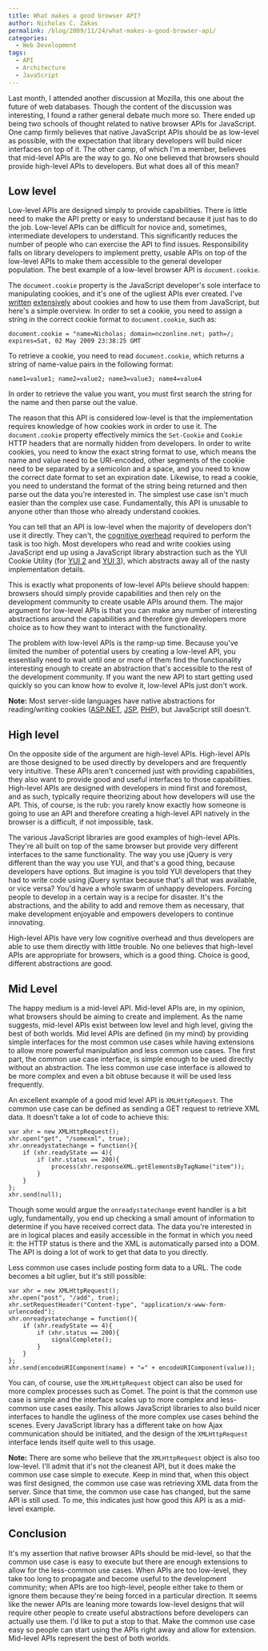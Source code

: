 ```yaml
---
title: What makes a good browser API?
author: Nicholas C. Zakas
permalink: /blog/2009/11/24/what-makes-a-good-browser-api/
categories:
  - Web Development
tags:
  - API
  - Architecture
  - JavaScript
---
```

Last month, I attended another discussion at Mozilla, this one about the future of web databases. Though the content of the discussion was interesting, I found a rather general debate much more so. There ended up being two schools of thought related to native browser APIs for JavaScript. One camp firmly believes that native JavaScript APIs should be as low-level as possible, with the expectation that library developers will build nicer interfaces on top of it. The other camp, of which I'm a member, believes that mid-level APIs are the way to go. No one believed that browsers should provide high-level APIs to developers. But what does all of this mean?

## Low level

Low-level APIs are designed simply to provide capabilities. There is little need to make the API pretty or easy to understand because it just has to do the job. Low-level APIs can be difficult for novice and, sometimes, intermediate developers to understand. This significantly reduces the number of people who can exercise the API to find issues. Responsibility falls on library developers to implement pretty, usable APIs on top of the low-level APIs to make them accessible to the general developer population. The best example of a low-level browser API is `document.cookie`.

The `document.cookie` property is the JavaScript developer's sole interface to manipulating cookies, and it's one of the ugliest APIs ever created. I've [written][1] [extensively][2] about cookies and how to use them from JavaScript, but here's a simple overview. In order to set a cookie, you need to assign a string in the correct cookie format to `document.cookie`, such as:

    document.cookie = "name=Nicholas; domain=nczonline.net; path=/; expires=Sat, 02 May 2009 23:38:25 GMT

To retrieve a cookie, you need to read `document.cookie`, which returns a string of name-value pairs in the following format:

    name1=value1; name2=value2; name3=value3; name4=value4

In order to retrieve the value you want, you must first search the string for the name and then parse out the value.

The reason that this API is considered low-level is that the implementation requires knowledge of how cookies work in order to use it. The `document.cookie` property effectively mimics the `Set-Cookie` and `Cookie` HTTP headers that are normally hidden from developers. In order to write cookies, you need to know the exact string format to use, which means the name and value need to be URI-encoded, other segments of the cookie need to be separated by a semicolon and a space, and you need to know the correct date format to set an expiration date. Likewise, to read a cookie, you need to understand the format of the string being returned and then parse out the data you're interested in. The simplest use case isn't much easier than the complex use case. Fundamentally, this API is unusable to anyone other than those who already understand cookies.

You can tell that an API is low-level when the majority of developers don't use it directly. They can't, the [cognitive overhead][3] required to perform the task is too high. Most developers who read and write cookies using JavaScript end up using a JavaScript library abstraction such as the YUI Cookie Utility (for [YUI 2][4] and [YUI 3][5]), which abstracts away all of the nasty implementation details.

This is exactly what proponents of low-level APIs believe should happen: browsers should simply provide capabilities and then rely on the development community to create usable APIs around them. The major argument for low-level APIs is that you can make any number of interesting abstractions around the capabilities and therefore give developers more choice as to how they want to interact with the functionality.

The problem with low-level APIs is the ramp-up time. Because you've limited the number of potential users by creating a low-level API, you essentially need to wait until one or more of them find the functionality interesting enough to create an abstraction that's accessible to the rest of the development community. If you want the new API to start getting used quickly so you can know how to evolve it, low-level APIs just don't work.

**Note:** Most server-side languages have native abstractions for reading/writing cookies ([ASP.NET][6], [JSP][7], [PHP][8]), but JavaScript still doesn't.

## High level

On the opposite side of the argument are high-level APIs. High-level APIs are those designed to be used directly by developers and are frequently very intuitive. These APIs aren't concerned just with providing capabilities, they also want to provide good and useful interfaces to those capabilities. High-level APIs are designed with developers in mind first and foremost, and as such, typically require theorizing about how developers will use the API. This, of course, is the rub: you rarely know exactly how someone is going to use an API and therefore creating a high-level API natively in the browser is a difficult, if not impossible, task.

The various JavaScript libraries are good examples of high-level APIs. They're all built on top of the same browser but provide very different interfaces to the same functionality. The way you use jQuery is very different than the way you use YUI, and that's a good thing, because developers have options. But imagine is you told YUI developers that they had to write code using jQuery syntax because that's all that was available, or vice versa? You'd have a whole swarm of unhappy developers. Forcing people to develop in a certain way is a recipe for disaster. It's the abstractions, and the ability to add and remove them as necessary, that make development enjoyable and empowers developers to continue innovating.

High-level APIs have very low cognitive overhead and thus developers are able to use them directly with little trouble. No one believes that high-level APIs are appropriate for browsers, which is a good thing. Choice is good, different abstractions are good.

## Mid Level

The happy medium is a mid-level API. Mid-level APIs are, in my opinion, what browsers should be aiming to create and implement. As the name suggests, mid-level APIs exist between low level and high level, giving the best of both worlds. Mid level APIs are defined (in my mind) by providing simple interfaces for the most common use cases while having extensions to allow more powerful manipulation and less common use cases. The first part, the common use case interface, is simple enough to be used directly without an abstraction. The less common use case interface is allowed to be more complex and even a bit obtuse because it will be used less frequently.

An excellent example of a good mid level API is `XMLHttpRequest`. The common use case can be defined as sending a GET request to retrieve XML data. It doesn't take a lot of code to achieve this:

    var xhr = new XMLHttpRequest();
    xhr.open("get", "/somexml", true);
    xhr.onreadystatechange = function(){
        if (xhr.readyState == 4){
            if (xhr.status == 200){
                process(xhr.responseXML.getElementsByTagName("item"));
            }
        }
    };
    xhr.send(null);

Though some would argue the `onreadystatechange` event handler is a bit ugly, fundamentally, you end up checking a small amount of information to determine if you have received correct data. The data you're interested in are in logical places and easily accessible in the format in which you need it: the HTTP status is there and the XML is automatically parsed into a DOM. The API is doing a lot of work to get that data to you directly.

Less common use cases include posting form data to a URL. The code becomes a bit uglier, but it's still possible:

    var xhr = new XMLHttpRequest();
    xhr.open("post", "/add", true);
    xhr.setRequestHeader("Content-type", "application/x-www-form-urlencoded");
    xhr.onreadystatechange = function(){
        if (xhr.readyState == 4){
            if (xhr.status == 200){
                signalComplete();
            }
        }
    };
    xhr.send(encodeURIComponent(name) + "=" + encodeURIComponent(value));

You can, of course, use the `XMLHttpRequest` object can also be used for more complex processes such as Comet. The point is that the common use case is simple and the interface scales up to more complex and less-common use cases easily. This allows JavaScript libraries to also build nicer interfaces to handle the ugliness of the more complex use cases behind the scenes. Every JavaScript library has a different take on how Ajax communication should be initiated, and the design of the `XMLHttpRequest` interface lends itself quite well to this usage.

**Note:** There are some who believe that the `XMLHttpRequest` object is also too low-level. I'll admit that it's not the cleanest API, but it does make the common use case simple to execute. Keep in mind that, when this object was first designed, the common use case was retrieving XML data from the server. Since that time, the common use case has changed, but the same API is still used. To me, this indicates just how good this API is as a mid-level example.

## Conclusion

It's my assertion that native browser APIs should be mid-level, so that the common use case is easy to execute but there are enough extensions to allow for the less-common use cases. When APIs are too low-level, they take too long to propagate and become useful to the development community; when APIs are too high-level, people either take to them or ignore them because they're being forced in a particular direction. It seems like the newer APIs are leaning more towards low-level designs that will require other people to create useful abstractions before developers can actually use them. I'd like to put a stop to that. Make the common use case easy so people can start using the APIs right away and allow for extension. Mid-level APIs represent the best of both worlds.

 [1]: https://humanwhocodes.com/blog/2009/05/05/http-cookies-explained/
 [2]: https://humanwhocodes.com/blog/2009/05/12/cookies-and-security/
 [3]: http://elab.eserver.org/hfl0098.html
 [4]: http://developer.yahoo.com/yui/2/cookie
 [5]: http://developer.yahoo.com/yui/3/cookie
 [6]: http://www.codetoad.com/ASP.NET/cookies.asp
 [7]: http://www.roseindia.net/jsp/jspcookies.shtml
 [8]: http://www.w3schools.com/PHP/php_cookies.asp
